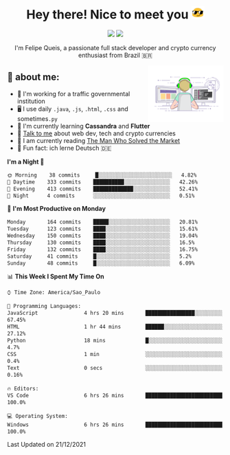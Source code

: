 
<h1 align="center">Hey there! Nice to meet you <img src="assets/sunglasses.gif" width="30"/></h1>

<p align="center">
  <a href="https://www.linkedin.com/in/fqueis"><img src="https://img.shields.io/badge/-LinkedIn-blue?style=flat&logo=Linkedin&logoColor=white" /></a>
  <a href="mailto:fqueis@gmail.com"><img src="https://img.shields.io/badge/-Gmail-c14438?style=flat&logo=Gmail&logoColor=white" /></a>
</p>

<p align="center">I'm Felipe Queis, a passionate full stack developer and crypto currency enthusiast from Brazil 🇧🇷</p>

<img width="35%" align="right" alt="fqueis" src="assets/profile.gif" /></p>

## 🤵 about me:

- 🏢 I'm working for a traffic governmental institution
- 🖥️ I use daily `.java`, `.js`, `.html`, `.css` and sometimes`.py`
- 🌱 I'm currently learning **Cassandra** and **Flutter**
- 💬 [Talk to me](https://github.com/fqueis/fqueis/discussions) about web dev, tech and crypto currencies
- 📖 I am currently reading [The Man Who Solved the Market](https://amzn.com/073521798X)
- 💭 Fun fact: ich lerne Deutsch 🇩🇪

<!--START_SECTION:waka-->
**I'm a Night 🦉** 

```text
🌞 Morning    38 commits     █░░░░░░░░░░░░░░░░░░░░░░░░   4.82% 
🌆 Daytime    333 commits    ██████████░░░░░░░░░░░░░░░   42.26% 
🌃 Evening    413 commits    █████████████░░░░░░░░░░░░   52.41% 
🌙 Night      4 commits      ░░░░░░░░░░░░░░░░░░░░░░░░░   0.51%

```
📅 **I'm Most Productive on Monday** 

```text
Monday       164 commits    █████░░░░░░░░░░░░░░░░░░░░   20.81% 
Tuesday      123 commits    ████░░░░░░░░░░░░░░░░░░░░░   15.61% 
Wednesday    150 commits    ████░░░░░░░░░░░░░░░░░░░░░   19.04% 
Thursday     130 commits    ████░░░░░░░░░░░░░░░░░░░░░   16.5% 
Friday       132 commits    ████░░░░░░░░░░░░░░░░░░░░░   16.75% 
Saturday     41 commits     █░░░░░░░░░░░░░░░░░░░░░░░░   5.2% 
Sunday       48 commits     █░░░░░░░░░░░░░░░░░░░░░░░░   6.09%

```


📊 **This Week I Spent My Time On** 

```text
⌚︎ Time Zone: America/Sao_Paulo

💬 Programming Languages: 
JavaScript               4 hrs 20 mins       ████████████████░░░░░░░░░   67.45% 
HTML                     1 hr 44 mins        ██████░░░░░░░░░░░░░░░░░░░   27.12% 
Python                   18 mins             █░░░░░░░░░░░░░░░░░░░░░░░░   4.7% 
CSS                      1 min               ░░░░░░░░░░░░░░░░░░░░░░░░░   0.4% 
Text                     0 secs              ░░░░░░░░░░░░░░░░░░░░░░░░░   0.16%

🔥 Editors: 
VS Code                  6 hrs 26 mins       █████████████████████████   100.0%

💻 Operating System: 
Windows                  6 hrs 26 mins       █████████████████████████   100.0%

```


 Last Updated on 21/12/2021
<!--END_SECTION:waka-->
